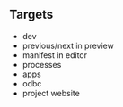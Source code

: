 Targets
-------
- dev
- previous/next in preview
- manifest in editor
- processes
- apps
- odbc
- project website
